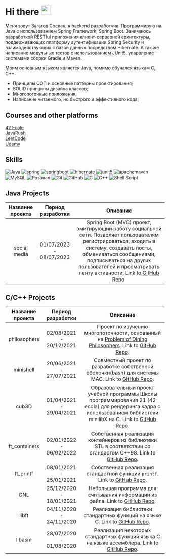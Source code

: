# Hi there <img src="https://raw.githubusercontent.com/MartinHeinz/MartinHeinz/master/wave.gif" width="30px">
Меня зовут Загагов Сослан, я backend разработчик.  Программирую на Java с использованием Spring Framework, Spring Boot.
Занимаюсь разработкой RESTful приложения клиент-серверной архитектуры, поддерживающих платформу аутентификации Spring Security и взаимодействующих с базой данных посредством Hibernate. А так же написание модульных тестов с использованием JUnit5, упарвление системами сборки Gradle и Maven.

Моим основным языком является Java, помимо обучался языкам C, C++:

* Принципы ООП и основные паттерны проектирования;
* SOLID принципы дизайна классов;
* Многопоточные приложения;
* Написание читаемого, но быстрого и эффективного кода;


## Сourses and other platforms
[42 Ecole](https://disk.yandex.ru/i/DVI6ys-oQg0hOw)  
[JavaRush](https://javarush.com/users/2923684)  
[LeetCode](https://leetcode.com/zagagov/)  
[Udemy](https://www.udemy.com/course/spring-framework/)  

## Skills
<img alt="Java" src="https://img.shields.io/badge/java-%23ED8B00.svg?style=for-the-badge&logo=java&logoColor=whit`e"> <img alt="spring" src="https://img.shields.io/badge/spring-%2200f.svg?style=for-the-badge&logo=spring&logoColor=white"> <img alt="springboot" src="https://img.shields.io/badge/spring%20boot-%2200f.svg?style=for-the-badge&logo=springboot&logoColor=white"> <img alt="hibernate" src="https://img.shields.io/badge/hibernate-59666C.svg?style=for-the-badge&logo=hibernate&logoColor=white"> <img alt="junit5" src="https://img.shields.io/badge/JUnit5-25A162.svg?style=for-the-badge&logo=JUnit5&logoColor=white"> <img alt="apachemaven" src="https://img.shields.io/badge/apache%20maven-C71A36.svg?style=for-the-badge&logo=apachemaven&logoColor=white"> <img alt="MySQL" src="https://img.shields.io/badge/mysql-%2300f.svg?style=for-the-badge&logo=mysql&logoColor=white"> <img alt="Postman" src="https://img.shields.io/badge/Postman-FF6C37.svg?style=for-the-badge&logo=Postman&logoColor=white"> <img alt="Git" src="https://img.shields.io/badge/git-%23F05033.svg?style=for-the-badge&logo=git&logoColor=white"> <img alt="GitHub" src="https://img.shields.io/badge/github-%23121011.svg?style=for-the-badge&logo=github&logoColor=white"> <img alt="C" src="https://img.shields.io/badge/c-%2300599C.svg?style=for-the-badge&logo=c&logoColor=white"/> <img alt="C++" src="https://img.shields.io/badge/c++-%2300599C.svg?style=for-the-badge&logo=c%2B%2B&logoColor=white"/> <img alt="Shell Script" src="https://img.shields.io/badge/shell_script-%23121011.svg?style=for-the-badge&logo=gnu-bash&logoColor=white">

## Java Projects
| Название проекта | Период разработки |  Описание |
|:------------:|:------------------:|:-----------:|
| social media | 01/07/2023 - 08/07/2023 | Spring Boot (MVC) проект, эмитирующий работу социальной сети. Позволяет пользователям регистрироваться, входить в систему, создавать посты, обмениваться сообщениями, подписываться на других пользователей и  просматривать ленту активности. Link to [GitHub Repo](https://github.com/fldelena/na-svyazi).|

## C/C++ Projects
| Название проекта | Период разработки |  Описание |
|:------------:|:------------------:|:-----------:|
| philosophers | 02/08/2021 - 20/12/2021 | Проект по изучению многопоточности, основанный на [Problem of Dining Philosophers](https://en.wikipedia.org/wiki/Dining_philosophers_problem). Link to [GitHub Repo](https://github.com/fldelena/Philosophers). |
| minishell | 20/06/2021 - 27/07/2021 | Совместный проект по разработке собственной оболочки(bash) для системы MAC. Link to [GitHub Repo](https://github.com/fldelena/minishell_42_fldelena). |
| cub3D | 01/04/2021 - 29/04/2021 | Образовательный проект учебной программы Школы программирования 21 (42 ecola) для рендеринга кадра с использованием библиотеки minilibX на C. Link to [GitHub Repo](https://github.com/fldelena/cub3d). |
| ft_containers | 02/01/2022 - 06/02/2022 | Собственная реализация контейнеров из библиотеки STL в соответствии со стандартом C++98. Link to [GitHub Repo](https://github.com/fldelena/ft_containers). |
| ft_printf | 08/01/2021 - 25/01/2021 | Собственная реализация стандартной функции `printf`. Link to [GitHub Repo](https://github.com/fldelena/ft_printf). |
| GNL | 25/12/2020 - 18/01/2021 | Небольшая программа для считывания информации из файла. Link to [GitHub Repo](https://github.com/fldelena/gnl). |
| libft | 04/11/2020 - 24/11/2020 | Реализация библиотеки стандартных функций на языке C. Link to [GitHub Repo](https://github.com/fldelena/libft). |
| libasm | 28/07/2020 - 01/08/2020 | Реализация некоторых стандартных функций языка C на языке ассемблера. Link to [GitHub Repo](https://github.com/fldelena/libasm). |
<!--
**fldelena/fldelena** is a ✨ _special_ ✨ repository because its `README.md` (this file) appears on your GitHub profile.

Here are some ideas to get you started:

- 🔭 I’m currently working on ...
- 🌱 I’m currently learning ...
- 👯 I’m looking to collaborate on ...
- 🤔 I’m looking for help with ...
- 💬 Ask me about ...
- 📫 How to reach me: ...
- 😄 Pronouns: ...
- ⚡ Fun fact: ...
-->
